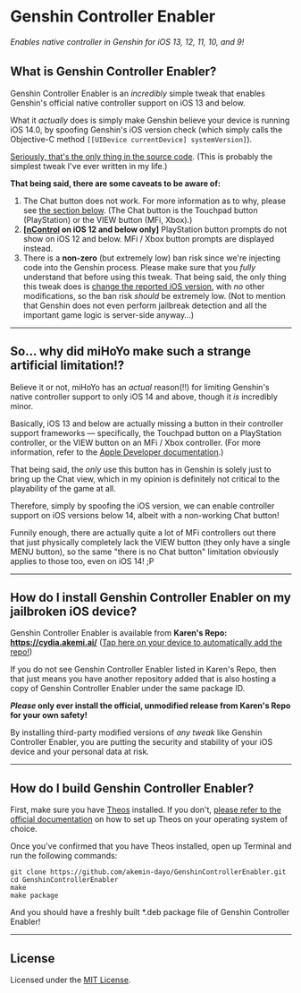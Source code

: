# Genshin Controller Enabler
###### Enables native controller in Genshin for iOS 13, 12, 11, 10, and 9!

## What is Genshin Controller Enabler?

Genshin Controller Enabler is an _incredibly_ simple tweak that enables Genshin's official native controller support on iOS 13 and below.

What it _actually_ does is simply make Genshin believe your device is running iOS 14.0, by spoofing Genshin's iOS version check (which simply calls the Objective-C method `[[UIDevice currentDevice] systemVersion]`).

[Seriously, that's the only thing in the source code](GenshinControllerEnabler.xm). (This is probably the simplest tweak I've ever written in my life.)

**That being said, there are some caveats to be aware of:**

1. The Chat button does not work. For more information as to why, please see [the section below](#so-why-did-mihoyo-make-such-a-strange-artificial-limitation). (The Chat button is the Touchpad button (PlayStation) or the VIEW button (MFi, Xbox).)
2. **[[nControl](https://repo.packix.com/package/com.nito.ncontrol) on iOS 12 and below only]** PlayStation button prompts do not show on iOS 12 and below. MFi / Xbox button prompts are displayed instead.
3. There is a **non-zero** (but extremely low) ban risk since we're injecting code into the Genshin process. Please make sure that you _fully_ understand that before using this tweak. That being said, the only thing this tweak does is [change the reported iOS version](GenshinControllerEnabler.xm), with _no_ other modifications, so the ban risk _should_ be extremely low. (Not to mention that Genshin does not even perform jailbreak detection and all the important game logic is server-side anyway…)

---

## So… why did miHoYo make such a strange artificial limitation!?

Believe it or not, miHoYo has an _actual_ reason(!!) for limiting Genshin's native controller support to only iOS 14 and above, though it _is_ incredibly minor.

Basically, iOS 13 and below are actually missing a button in their controller support frameworks — specifically, the Touchpad button on a PlayStation controller, or the VIEW button on an MFi / Xbox controller. (For more information, refer to the [Apple Developer documentation](https://developer.apple.com/documentation/gamecontroller?language=objc).)

That being said, the _only_ use this button has in Genshin is solely just to bring up the Chat view, which in my opinion is definitely not critical to the playability of the game at all.

Therefore, simply by spoofing the iOS version, we can enable controller support on iOS versions below 14, albeit with a non-working Chat button!

Funnily enough, there are actually quite a lot of MFi controllers out there that just physically completely lack the VIEW button (they only have a single MENU button), so the same "there is no Chat button" limitation obviously applies to those too, even on iOS 14! ;P

---

## How do I install Genshin Controller Enabler on my jailbroken iOS device?

Genshin Controller Enabler is available from **Karen's Repo: https://cydia.akemi.ai/** ([Tap here on your device to automatically add the repo!](https://cydia.akemi.ai/add.php))

If you do not see Genshin Controller Enabler listed in Karen's Repo, then that just means you have another repository added that is also hosting a copy of Genshin Controller Enabler under the same package ID.

**_Please_ only ever install the official, unmodified release from Karen's Repo for your own safety!**

By installing third-party modified versions of _any tweak_ like Genshin Controller Enabler, you are putting the security and stability of your iOS device and your personal data at risk.

---

## How do I build Genshin Controller Enabler?

First, make sure you have [Theos](https://github.com/theos/theos) installed. If you don't, [please refer to the official documentation](https://github.com/theos/theos/wiki/Installation) on how to set up Theos on your operating system of choice.

Once you've confirmed that you have Theos installed, open up Terminal and run the following commands:

```
git clone https://github.com/akemin-dayo/GenshinControllerEnabler.git
cd GenshinControllerEnabler
make
make package
```

And you should have a freshly built *.deb package file of Genshin Controller Enabler!

---

## License

Licensed under the [MIT License](https://opensource.org/licenses/MIT).
